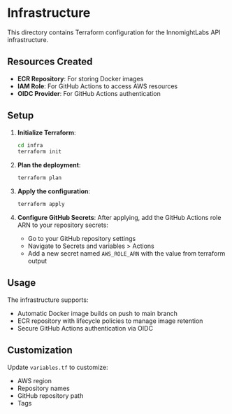 # Infrastructure

This directory contains Terraform configuration for the InnomightLabs API infrastructure.

## Resources Created

- **ECR Repository**: For storing Docker images
- **IAM Role**: For GitHub Actions to access AWS resources
- **OIDC Provider**: For GitHub Actions authentication

## Setup

1. **Initialize Terraform**:
   ```bash
   cd infra
   terraform init
   ```

2. **Plan the deployment**:
   ```bash
   terraform plan
   ```

3. **Apply the configuration**:
   ```bash
   terraform apply
   ```

4. **Configure GitHub Secrets**:
   After applying, add the GitHub Actions role ARN to your repository secrets:
   - Go to your GitHub repository settings
   - Navigate to Secrets and variables > Actions
   - Add a new secret named `AWS_ROLE_ARN` with the value from terraform output

## Usage

The infrastructure supports:
- Automatic Docker image builds on push to main branch
- ECR repository with lifecycle policies to manage image retention
- Secure GitHub Actions authentication via OIDC

## Customization

Update `variables.tf` to customize:
- AWS region
- Repository names
- GitHub repository path
- Tags